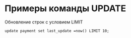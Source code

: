 # Примеры команды UPDATE

Обновление строк с условием LIMIT
````
update payment set last_update =now() LIMIT 10;
````
 